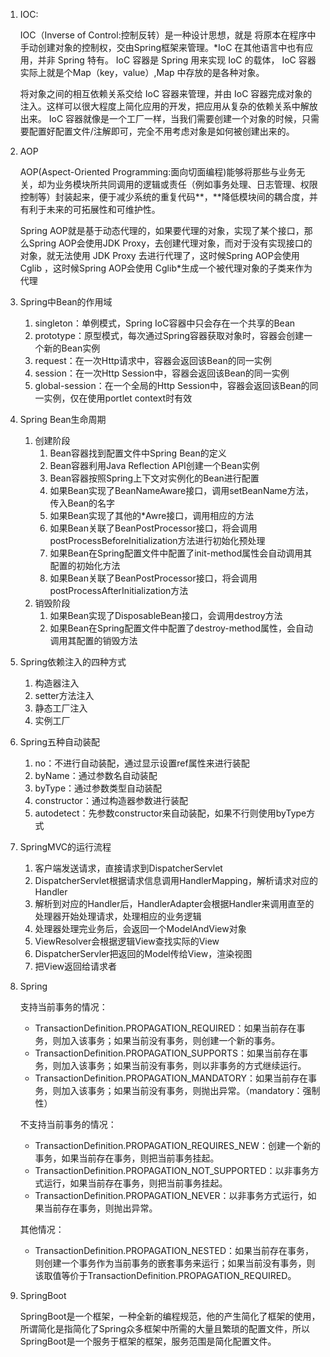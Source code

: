1. IOC:

   IOC（Inverse of Control:控制反转）是一种设计思想，就是 将原本在程序中手动创建对象的控制权，交由Spring框架来管理。*IoC 在其他语言中也有应用，并非 Spring 特有。 IoC 容器是 Spring 用来实现 IoC 的载体， IoC 容器实际上就是个Map（key，value）,Map 中存放的是各种对象。

   将对象之间的相互依赖关系交给 IoC 容器来管理，并由 IoC 容器完成对象的注入。这样可以很大程度上简化应用的开发，把应用从复杂的依赖关系中解放出来。 IoC 容器就像是一个工厂一样，当我们需要创建一个对象的时候，只需要配置好配置文件/注解即可，完全不用考虑对象是如何被创建出来的。

2. AOP

   AOP(Aspect-Oriented Programming:面向切面编程)能够将那些与业务无关，却为业务模块所共同调用的逻辑或责任（例如事务处理、日志管理、权限控制等）封装起来，便于减少系统的重复代码**，**降低模块间的耦合度，并有利于未来的可拓展性和可维护性。

   Spring AOP就是基于动态代理的，如果要代理的对象，实现了某个接口，那么Spring AOP会使用JDK Proxy，去创建代理对象，而对于没有实现接口的对象，就无法使用 JDK Proxy 去进行代理了，这时候Spring AOP会使用Cglib ，这时候Spring AOP会使用 Cglib*生成一个被代理对象的子类来作为代理

3. Spring中Bean的作用域

   1. singleton：单例模式，Spring IoC容器中只会存在一个共享的Bean
   2. prototype：原型模式，每次通过Spring容器获取对象时，容器会创建一个新的Bean实例
   3. request：在一次Http请求中，容器会返回该Bean的同一实例
   4. session：在一次Http Session中，容器会返回该Bean的同一实例
   5. global-session：在一个全局的Http Session中，容器会返回该Bean的同一实例，仅在使用portlet context时有效

4. Spring Bean生命周期

   1. 创建阶段
      1. Bean容器找到配置文件中Spring Bean的定义
      2. Bean容器利用Java Reflection API创建一个Bean实例
      3. Bean容器按照Spring上下文对实例化的Bean进行配置
      4. 如果Bean实现了BeanNameAware接口，调用setBeanName方法，传入Bean的名字
      5. 如果Bean实现了其他的*Awre接口，调用相应的方法
      6. 如果Bean关联了BeanPostProcessor接口，将会调用postProcessBeforeInitialization方法进行初始化预处理
      7. 如果Bean在Spring配置文件中配置了init-method属性会自动调用其配置的初始化方法
      8. 如果Bean关联了BeanPostProcessor接口，将会调用postProcessAfterInitialization方法
   2. 销毁阶段
      1. 如果Bean实现了DisposableBean接口，会调用destroy方法
      2. 如果Bean在Spring配置文件中配置了destroy-method属性，会自动调用其配置的销毁方法

5. Spring依赖注入的四种方式

   1. 构造器注入
   2. setter方法注入
   3. 静态工厂注入
   4. 实例工厂

6. Spring五种自动装配

   1. no：不进行自动装配，通过显示设置ref属性来进行装配
   2. byName：通过参数名自动装配
   3. byType：通过参数类型自动装配
   4. constructor：通过构造器参数进行装配
   5. autodetect：先参数constructor来自动装配，如果不行则使用byType方式

7. SpringMVC的运行流程

   1. 客户端发送请求，直接请求到DispatcherServlet
   2. DispatcherServlet根据请求信息调用HandlerMapping，解析请求对应的Handler
   3. 解析到对应的Handler后，HandlerAdapter会根据Handler来调用直至的处理器开始处理请求，处理相应的业务逻辑
   4. 处理器处理完业务后，会返回一个ModelAndView对象
   5. ViewResolver会根据逻辑View查找实际的View
   6. DispatcherServler把返回的Model传给View，渲染视图
   7. 把View返回给请求者

8. Spring

   支持当前事务的情况：

   - TransactionDefinition.PROPAGATION_REQUIRED：如果当前存在事务，则加入该事务；如果当前没有事务，则创建一个新的事务。
   - TransactionDefinition.PROPAGATION_SUPPORTS：如果当前存在事务，则加入该事务；如果当前没有事务，则以非事务的方式继续运行。
   - TransactionDefinition.PROPAGATION_MANDATORY：如果当前存在事务，则加入该事务；如果当前没有事务，则抛出异常。（mandatory：强制性）

   不支持当前事务的情况：

   - TransactionDefinition.PROPAGATION_REQUIRES_NEW：创建一个新的事务，如果当前存在事务，则把当前事务挂起。
   - TransactionDefinition.PROPAGATION_NOT_SUPPORTED：以非事务方式运行，如果当前存在事务，则把当前事务挂起。
   - TransactionDefinition.PROPAGATION_NEVER：以非事务方式运行，如果当前存在事务，则抛出异常。

   其他情况：

   - TransactionDefinition.PROPAGATION_NESTED：如果当前存在事务，则创建一个事务作为当前事务的嵌套事务来运行；如果当前没有事务，则该取值等价于TransactionDefinition.PROPAGATION_REQUIRED。

9. SpringBoot

   SpringBoot是一个框架，一种全新的编程规范，他的产生简化了框架的使用，所谓简化是指简化了Spring众多框架中所需的大量且繁琐的配置文件，所以 SpringBoot是一个服务于框架的框架，服务范围是简化配置文件。 